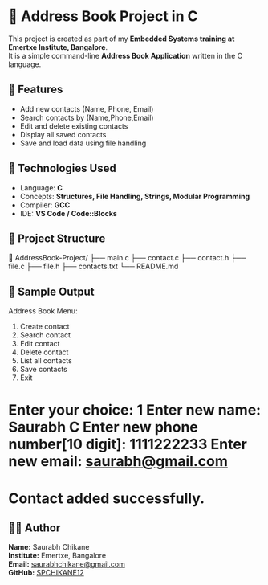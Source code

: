 # 📒 Address Book Project in C

This project is created as part of my **Embedded Systems training at Emertxe Institute, Bangalore**.  
It is a simple command-line **Address Book Application** written in the C language.


## 🚀 Features
- Add new contacts (Name, Phone, Email)
- Search contacts by (Name,Phone,Email)
- Edit and delete existing contacts
- Display all saved contacts
- Save and load data using file handling
  

## 🧰 Technologies Used
- Language: **C**
- Concepts: **Structures, File Handling, Strings, Modular Programming**
- Compiler: **GCC**
- IDE: **VS Code / Code::Blocks**


## 🧩 Project Structure
📂 AddressBook-Project/
├── main.c
├── contact.c
├── contact.h
├── file.c
├── file.h
├── contacts.txt
└── README.md

## 📸 Sample Output
Address Book Menu:
1. Create contact
2. Search contact
3. Edit contact
4. Delete contact
5. List all contacts
6. Save contacts
7. Exit

Enter your choice: 1
Enter new name: Saurabh C
Enter new phone number[10 digit]: 1111222233
Enter new email: saurabh@gmail.com
=================================================
Contact added successfully.
=================================================


## 👨‍💻 Author
**Name:** Saurabh Chikane  
**Institute:** Emertxe, Bangalore  
**Email:** saurabhchikane@gmail.com  
**GitHub:** [SPCHIKANE12](https://github.com/SPCHIKANE12)

